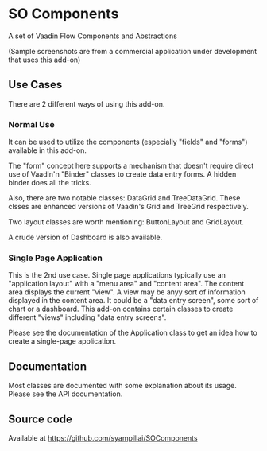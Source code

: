 # SO Components
A set of Vaadin Flow Components and Abstractions

(Sample screenshots are from a commercial application under development that uses this add-on)

## Use Cases
There are 2 different ways of using this add-on.

### Normal Use
It can be used to utilize the components (especially "fields" and "forms") available in this add-on.

The "form" concept here supports a mechanism that doesn't require direct use of Vaadin'n "Binder" classes to create data entry forms.
A hidden binder does all the tricks.

Also, there are two notable classes: DataGrid and TreeDataGrid. These clsses are enhanced
versions of Vaadin's Grid and TreeGrid respectively.

Two layout classes are worth mentioning: ButtonLayout and GridLayout.

A crude version of Dashboard is also available.

### Single Page Application
This is the 2nd use case. Single page applications typically use an "application layout"
with a "menu area" and "content area". The content area displays the current "view". A view may
be anyy sort of information displayed in the content area. It could be a "data entry screen", some
sort of chart or a dashboard. This add-on contains certain classes to create different
"views" including "data entry screens".

Please see the documentation of the Application class to get an idea how to create a single-page
application.

## Documentation
Most classes are documented with some explanation about its usage. Please see the API
documentation.

## Source code
Available at https://github.com/syampillai/SOComponents